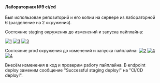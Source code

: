 #### Лабораторная №9 ci/cd
Был использован репозиторий и его копии на сервере из лабораторной 6 (разделение на 2 окружения).

Состояние staging окружения до изменений и запуска пайплайна:

<a href="https://ibb.co/tK6TqZv"><img src="https://i.ibb.co/LRyXxQc/1.png" alt="1" border="0"></a>
<a href="https://ibb.co/kHkgqLh"><img src="https://i.ibb.co/NVQ6W0L/3.png" alt="3" border="0"></a>
<a href="https://ibb.co/gMvL6wp"><img src="https://i.ibb.co/3yf9kWq/3.png" alt="3" border="0"></a>

Состояние prod окружения до изменений и запуска пайплайна:
<a href="https://ibb.co/MnxgFK0"><img src="https://i.ibb.co/G74dzGS/2.png" alt="2" border="0"></a>
<a href="https://ibb.co/0nJn1p6"><img src="https://i.ibb.co/D1K1mPv/4.png" alt="4" border="0"></a>
<a href="https://ibb.co/XXcpmpP"><img src="https://i.ibb.co/fMjtmtW/4.png" alt="4" border="0"></a>

Внесём изменения в код и проверим работу пайплайна. В endpoint deploy заменим сообщение "Successful staging deploy!" на "CI/CD deploy!".